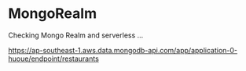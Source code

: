 # MongoRealm
Checking Mongo Realm and serverless ...

https://ap-southeast-1.aws.data.mongodb-api.com/app/application-0-huoue/endpoint/restaurants